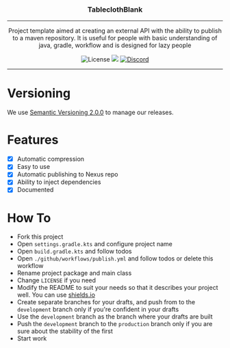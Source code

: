 <p align="center">
<h3 align="center">TableclothBlank</h3>

------

<p align="center">
Project template aimed at creating an external API with the ability to publish to a maven repository. It is useful for people with basic understanding of java, gradle, workflow and is designed for lazy people
</p>

<p align="center">
<img alt="License" src="https://img.shields.io/github/license/CKATEPTb-commons/TableclothBlank">
<a href="https://docs.gradle.org/7.5/release-notes.html"><img src="https://img.shields.io/badge/Gradle-7.5-brightgreen.svg?colorB=469C00&logo=gradle"></a>
<a href="https://discord.gg/P7FaqjcATp" target="_blank"><img alt="Discord" src="https://img.shields.io/discord/925686623222505482?label=discord"></a>
</p>

------

# Versioning

We use [Semantic Versioning 2.0.0](https://semver.org/spec/v2.0.0.html) to manage our releases.

# Features

- [X] Automatic compression
- [X] Easy to use
- [X] Automatic publishing to Nexus repo
- [X] Ability to inject dependencies
- [X] Documented

# How To

* Fork this project
* Open `settings.gradle.kts` and configure project name 
* Open `build.gradle.kts` and follow todos
* Open `./github/workflows/publish.yml` and follow todos or delete this workflow
* Rename project package and main class
* Change `LICENSE` if you need
* Modify the README to suit your needs so that it describes your project well. You can use [shields.io](https://shields.io)
* Create separate branches for your drafts, and push from to the `development` branch only if you're confident in your drafts
* Use the `development` branch as the branch where your drafts are built
* Push the `development` branch to the `production` branch only if you are sure about the stability of the first
* Start work